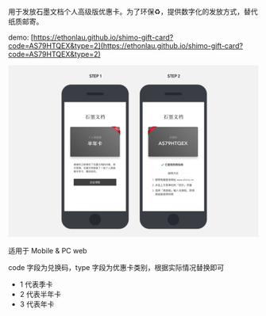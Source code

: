 用于发放石墨文档个人高级版优惠卡。为了环保♻️，提供数字化的发放方式，替代纸质邮寄。

demo: [https://ethonlau.github.io/shimo-gift-card?code=AS79HTQEX&type=2](https://ethonlau.github.io/shimo-gift-card?code=AS79HTQEX&type=2)

![](https://github.com/ethonlau/shimo-gift-card/blob/master/image/img.png)

适用于 Mobile & PC web

code 字段为兑换码，type 字段为优惠卡类别，根据实际情况替换即可
- 1 代表季卡
- 2 代表半年卡
- 3 代表年卡